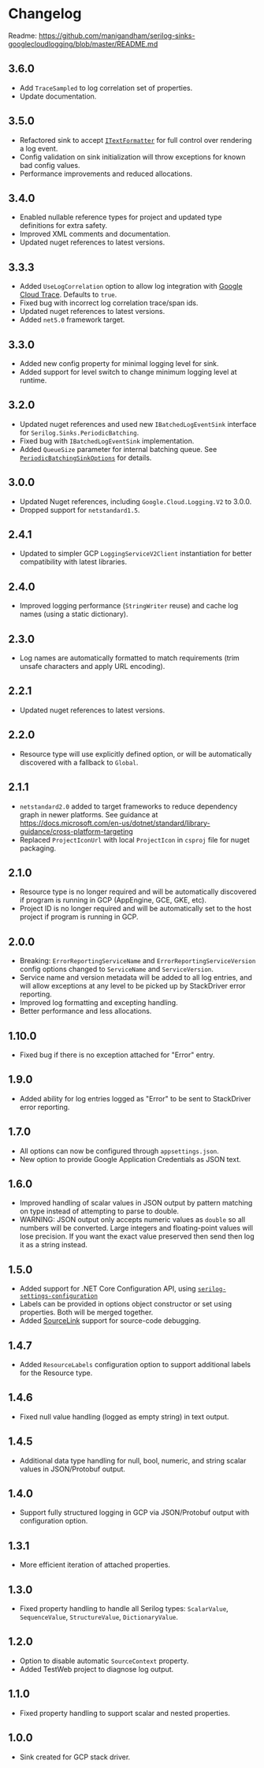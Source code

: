 # Changelog

Readme: https://github.com/manigandham/serilog-sinks-googlecloudlogging/blob/master/README.md

## 3.6.0
- Add `TraceSampled` to log correlation set of properties.
- Update documentation.

## 3.5.0
- Refactored sink to accept [`ITextFormatter`](https://github.com/serilog/serilog/wiki/Formatting-Output#custom-text-formatters) for full control over rendering a log event.
- Config validation on sink initialization will throw exceptions for known bad config values.
- Performance improvements and reduced allocations.

## 3.4.0
- Enabled nullable reference types for project and updated type definitions for extra safety.
- Improved XML comments and documentation.
- Updated nuget references to latest versions.

## 3.3.3
- Added `UseLogCorrelation` option to allow log integration with [Google Cloud Trace](https://cloud.google.com/trace/docs/trace-log-integration). Defaults to `true`.
- Fixed bug with incorrect log correlation trace/span ids.
- Updated nuget references to latest versions.
- Added `net5.0` framework target.

## 3.3.0
- Added new config property for minimal logging level for sink.
- Added support for level switch to change minimum logging level at runtime.

## 3.2.0
- Updated nuget references and used new `IBatchedLogEventSink` interface for `Serilog.Sinks.PeriodicBatching`.
- Fixed bug with `IBatchedLogEventSink` implementation.
- Added `QueueSize` parameter for internal batching queue. See [`PeriodicBatchingSinkOptions`](https://github.com/serilog/serilog-sinks-periodicbatching/blob/dev/src/Serilog.Sinks.PeriodicBatching/Sinks/PeriodicBatching/PeriodicBatchingSinkOptions.cs) for details.

## 3.0.0
- Updated Nuget references, including `Google.Cloud.Logging.V2` to 3.0.0. 
- Dropped support for `netstandard1.5`.

## 2.4.1
- Updated to simpler GCP `LoggingServiceV2Client` instantiation for better compatibility with latest libraries.

## 2.4.0
- Improved logging performance (`StringWriter` reuse) and cache log names (using a static dictionary).

## 2.3.0
- Log names are automatically formatted to match requirements (trim unsafe characters and apply URL encoding).

## 2.2.1
- Updated nuget references to latest versions.

## 2.2.0
- Resource type will use explicitly defined option, or will be automatically discovered with a fallback to `Global`.

## 2.1.1
- `netstandard2.0` added to target frameworks to reduce dependency graph in newer platforms. See guidance at https://docs.microsoft.com/en-us/dotnet/standard/library-guidance/cross-platform-targeting
- Replaced `ProjectIconUrl` with local `ProjectIcon` in `csproj` file for nuget packaging.

## 2.1.0
- Resource type is no longer required and will be automatically discovered if program is running in GCP (AppEngine, GCE, GKE, etc).
- Project ID is no longer required and will be automatically set to the host project if program is running in GCP.

## 2.0.0
- Breaking: `ErrorReportingServiceName` and `ErrorReportingServiceVersion` config options changed to `ServiceName` and `ServiceVersion`.
- Service name and version metadata will be added to all log entries, and will allow exceptions at any level to be picked up by StackDriver error reporting.
- Improved log formatting and excepting handling.
- Better performance and less allocations.

## 1.10.0
- Fixed bug if there is no exception attached for "Error" entry.

## 1.9.0
- Added ability for log entries logged as "Error" to be sent to StackDriver error reporting.

## 1.7.0
- All options can now be configured through `appsettings.json`.
- New option to provide Google Application Credentials as JSON text.

## 1.6.0
- Improved handling of scalar values in JSON output by pattern matching on type instead of attempting to parse to double.
- WARNING: JSON output only accepts numeric values as `double` so all numbers will be converted. Large integers and floating-point values will lose precision. If you want the exact value preserved then send then log it as a string instead.

## 1.5.0
- Added support for .NET Core Configuration API, using [`serilog-settings-configuration`](https://github.com/serilog/serilog-settings-configuration)
- Labels can be provided in options object constructor or set using properties. Both will be merged together.
- Added [SourceLink](https://github.com/dotnet/sourcelink) support for source-code debugging.

## 1.4.7
- Added `ResourceLabels` configuration option to support additional labels for the Resource type.

## 1.4.6
- Fixed null value handling (logged as empty string) in text output.

## 1.4.5
- Additional data type handling for null, bool, numeric, and string scalar values in JSON/Protobuf output.

## 1.4.0
- Support fully structured logging in GCP via JSON/Protobuf output with configuration option.

## 1.3.1
- More efficient iteration of attached properties.

## 1.3.0
- Fixed property handling to handle all Serilog types: `ScalarValue`, `SequenceValue`, `StructureValue`, `DictionaryValue`.

## 1.2.0
- Option to disable automatic `SourceContext` property.
- Added TestWeb project to diagnose log output.

## 1.1.0
- Fixed property handling to support scalar and nested properties.

## 1.0.0
- Sink created for GCP stack driver.
